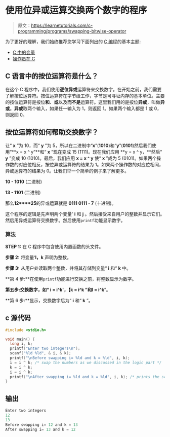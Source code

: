 # 使用位异或运算交换两个数字的程序

> 原文：<https://learnetutorials.com/c-programming/programs/swapping-bitwise-operator>

为了更好的理解，我们始终推荐您学习下面列出的 [C 编程](../ "C programming")的基本主题:

*   [C 中的变量](../../c-programming/variables)
*   [操作员在 C](../../c-programming/operators)

## C 语言中的按位运算符是什么？

在这个 C 程序中，我们使用**逐位异或**运算符来交换数字。在开始之前，我们需要了解按位运算符。按位运算符在字节级工作，字节是可寻址内存的基本单位。主要的按位运算符是按位**和**、**或**以及**而不是**运算符。这里我们用的是按位**异或**，叫做**异或**。**异或**取两个输入，如果任一输入为 1，则返回 1。如果两个输入都是 1 或 0，则返回 0。

## 按位运算符如何帮助交换数字？

让“ **x** ”为 10，而“ **y** ”为 5，所以在二进制中“**x**”(**1010**)和“**y**”(**0101**)然后我们使用“**x = x ^ y”**和“ **x** ”现在变成 15 (1111)。现在我们应用 **y = x ^ y，**然后“ **y** ”变成 10 (1010)。最后，我们应用 **x = x ^ y** 使“ **x** ”成为 5 (0101)。如果两个操作数的对应位相反，按位异或运算符的结果为 1。如果两个操作数的对应位相同，异或运算符的结果为 0。让我们举一个简单的例子来了解更多。

**10 - 1010** (二进制)

**13 - 1101** (二进制)

那么**12****25**的异或运算就是 **0111 0111 - 7** (十进制)。

这个程序的逻辑是先声明两个变量' **i** 和 **j** 。然后接受来自用户的整数并显示它们。然后用异或运算符交换数字。然后使用`printf`功能显示数字。

### 算法

**STEP 1:** 在 C 程序中包含使用内置函数的头文件。

**步骤 2:** 将变量‘**I，k** 声明为整数。

**步骤 3:** 从用户处读取两个整数，并将其存储到变量“ **i** 和“ **k** 中。

**第 4 步:**在使用`printf`功能进行交换之前，将整数显示为数字。

**第五步:**交换数字，如“ **i = i^k'，【k = i^k** ”和**I = i^k**”。

**第 6 步:**显示，交换数字后为“ **i** 和“ **k** ”。

## c 源代码

```c
#include <stdio.h>

void main() {
  long i, k;
  printf("Enter two integers\n");
  scanf("%ld %ld", & i, & k);
  printf("\nBefore swapping i= %ld and k = %ld", i, k);
  i = i ^ k; /* swap the numbers as we discussed in the logic part */
  k = i ^ k;
  i = i ^ k;
  printf("\nAfter swapping i= %ld and k = %ld", i, k); /* prints the swapped numbers */
}

```

## 输出

```c
Enter two integers
12
13
Before swapping i= 12 and k = 13
After swapping i= 13 and k = 12
```